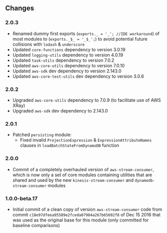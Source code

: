 ## Changes

### 2.0.3
- Renamed dummy first exports (`exports._ = '_'; //IDE workaround`) of most modules to (`exports._$_ = '_$_';`) to avoid 
  potential future collisions with `lodash` & `underscore`
- Updated `core-functions` dependency to version 3.0.19
- Updated `logging-utils` dependency to version 4.0.19
- Updated `task-utils` dependency to version 7.0.2
- Updated `aws-core-utils` dependency to version 7.0.10
- Updated `aws-sdk` dev dependency to version 2.143.0
- Updated `aws-core-test-utils` dev dependency to version 3.0.6

### 2.0.2
- Upgraded `aws-core-utils` dependency to 7.0.9 (to facilitate use of AWS XRay)
- Upgraded `aws-sdk` dev dependency to 2.143.0

### 2.0.1
- Patched `persisting` module:
  - Fixed invalid `ProjectionExpression` & `ExpressionAttributeNames` clauses in `loadBatchStateFromDynamoDB` function

### 2.0.0
- Commit of a completely overhauled version of `aws-stream-consumer`, which is now only a set of core modules containing 
  utilities that are shared and used by the new `kinesis-stream-consumer` and `dynamodb-stream-consumer` modules

### 1.0.0-beta.17
- Initial commit of a clean copy of version `aws-stream-consumer` code from commit `c18e97dfeea95589e2fceda07984a267b65692f8` 
  of Dec 15 2016 that was used as the original base for this module (only committed for baseline comparisons)